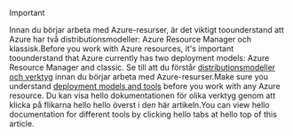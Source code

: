 > [!IMPORTANT]
> <span data-ttu-id="fca00-101">Innan du börjar arbeta med Azure-resurser, är det viktigt toounderstand att Azure har två distributionsmodeller: Azure Resource Manager och klassisk.</span><span class="sxs-lookup"><span data-stu-id="fca00-101">Before you work with Azure resources, it's important toounderstand that Azure currently has two deployment models: Azure Resource Manager and classic.</span></span> <span data-ttu-id="fca00-102">Se till att du förstår [distributionsmodeller och verktyg](../articles/azure-classic-rm.md) innan du börjar arbeta med Azure-resurser.</span><span class="sxs-lookup"><span data-stu-id="fca00-102">Make sure you understand [deployment models and tools](../articles/azure-classic-rm.md) before you work with any Azure resource.</span></span> <span data-ttu-id="fca00-103">Du kan visa hello dokumentationen för olika verktyg genom att klicka på flikarna hello hello överst i den här artikeln.</span><span class="sxs-lookup"><span data-stu-id="fca00-103">You can view hello documentation for different tools by clicking hello tabs at hello top of this article.</span></span>
